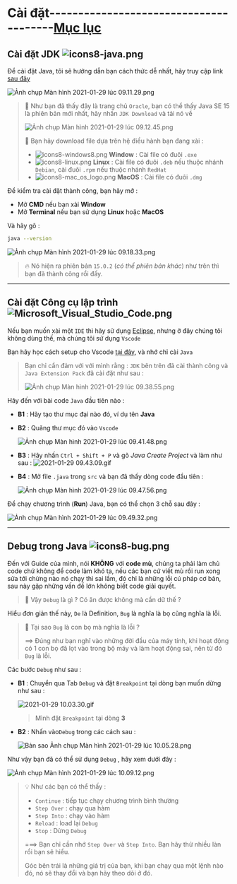 # Cài đặt---------------------------------------[Mục lục](https://github.com/Zenfection/Java)

## Cài đặt JDK ![icons8-java.png](https://raw.githubusercontent.com/Zenfection/Image/master/2021/01/29-09-23-26-icons8-java.png)

Để cài đặt Java, tôi sẽ hướng dẫn bạn cách thức dễ nhất, hãy truy cập link [sau đây](https://www.oracle.com/java/technologies/javase-downloads.html)

![Ảnh chụp Màn hình 2021-01-29 lúc 09.11.29.png](https://raw.githubusercontent.com/Zenfection/Image/master/2021/01/29-09-12-00-A%CC%89nh%20chu%CC%A3p%20Ma%CC%80n%20hi%CC%80nh%202021-01-29%20lu%CC%81c%2009.11.29.png)

> 🦈 Như bạn đã thấy đây là trang chủ `Oracle`, bạn có thể thấy Java SE 15 là phiên bản mới nhất, hãy nhấn `JDK Download` và tải nó về 
> 
> ![Ảnh chụp Màn hình 2021-01-29 lúc 09.12.45.png](https://raw.githubusercontent.com/Zenfection/Image/master/2021/01/29-09-12-53-A%CC%89nh%20chu%CC%A3p%20Ma%CC%80n%20hi%CC%80nh%202021-01-29%20lu%CC%81c%2009.12.45.png)
> 
> 🐍 Bạn hãy download file dựa trên hệ điều hành bạn đang xài :
> 
> - ![icons8-windows8.png](https://raw.githubusercontent.com/Zenfection/Image/master/2021/01/29-09-15-30-icons8-windows8.png) **Window** : Cài file có đuôi `.exe`
> - ![icons8-linux.png](https://raw.githubusercontent.com/Zenfection/Image/master/2021/01/29-09-15-18-icons8-linux.png) **Linux**  : Cài file có đuôi `.deb` nếu thuộc nhánh `Debian`, cài đuôi `.rpm` nếu thuộc nhánh `RedHat`
> - ![icons8-mac_os_logo.png](https://raw.githubusercontent.com/Zenfection/Image/master/2021/01/29-09-15-36-icons8-mac_os_logo.png) **MacOS** : Cài file có đuôi `.dmg`

Để kiểm tra cài đặt thành công, bạn hãy mở : 

- Mở **CMD**  nếu bạn xài **Window**
- Mở **Terminal** nếu bạn sử dụng **Linux** hoặc **MacOS**

Và hãy gõ : 

```bash
java --version
```

![Ảnh chụp Màn hình 2021-01-29 lúc 09.18.33.png](https://raw.githubusercontent.com/Zenfection/Image/master/2021/01/29-09-20-59-A%CC%89nh%20chu%CC%A3p%20Ma%CC%80n%20hi%CC%80nh%202021-01-29%20lu%CC%81c%2009.18.33.png)

> 🔥 Nó hiện ra phiên bản `15.0.2` (*có thể phiên bản khác*) như trên thì bạn đã thành công rồi đấy.

---

## Cài đặt Công cụ lập trình ![Microsoft_Visual_Studio_Code.png](https://raw.githubusercontent.com/Zenfection/Image/master/2021/01/29-09-24-24-Microsoft_Visual_Studio_Code.png)

Nếu bạn muốn xài một `IDE` thì hãy sử dụng [Eclipse](https://www.eclipse.org/downloads/), nhưng ở đây chúng tôi không dùng thế, mà chúng tôi sử dụng `Vscode`

Bạn hãy học cách setup cho Vscode [tại đây](https://zenfection.github.io/Source/Vscode/), và nhớ chỉ cài `Java`

> Bạn chỉ cần đảm với với mình rằng : `JDK` bên trên đã cài thành công và `Java Extension Pack` đã cài đặt như sau :
> 
> ![Ảnh chụp Màn hình 2021-01-29 lúc 09.38.55.png](https://raw.githubusercontent.com/Zenfection/Image/master/2021/01/29-09-39-44-A%CC%89nh%20chu%CC%A3p%20Ma%CC%80n%20hi%CC%80nh%202021-01-29%20lu%CC%81c%2009.38.55.png)

Hãy đến với bài code `Java` đầu tiên nào : 

- **B1** : Hãy tạo thư mục đại nào đó, ví dụ tên **Java** 

- **B2** : Quăng thư mục đó vào `Vscode`
  
  ![Ảnh chụp Màn hình 2021-01-29 lúc 09.41.48.png](https://raw.githubusercontent.com/Zenfection/Image/master/2021/01/29-09-41-56-A%CC%89nh%20chu%CC%A3p%20Ma%CC%80n%20hi%CC%80nh%202021-01-29%20lu%CC%81c%2009.41.48.png)

- **B3** : Hãy nhấn `Ctrl + Shift + P` và gõ *Java Create Project* và làm như sau : 
  ![2021-01-29 09.43.09.gif](https://raw.githubusercontent.com/Zenfection/Image/master/2021/01/29-09-45-51-2021-01-29%2009.43.09.gif)

- **B4** : Mở file `.java` trong `src` và bạn đã thấy dòng code đầu tiên : 
  
  ![Ảnh chụp Màn hình 2021-01-29 lúc 09.47.56.png](https://raw.githubusercontent.com/Zenfection/Image/master/2021/01/29-09-48-31-A%CC%89nh%20chu%CC%A3p%20Ma%CC%80n%20hi%CC%80nh%202021-01-29%20lu%CC%81c%2009.47.56.png)

Để chạy chương trình (**Run**) Java, bạn có thể chọn 3 chỗ sau đây : 

![Ảnh chụp Màn hình 2021-01-29 lúc 09.49.32.png](https://raw.githubusercontent.com/Zenfection/Image/master/2021/01/29-09-51-49-A%CC%89nh%20chu%CC%A3p%20Ma%CC%80n%20hi%CC%80nh%202021-01-29%20lu%CC%81c%2009.49.32.png)

---

## Debug trong Java ![icons8-bug.png](https://raw.githubusercontent.com/Zenfection/Image/master/2021/01/29-09-53-43-icons8-bug.png)

Đến với Guide của mình, nói **KHÔNG** với **code mù**, chúng ta phải làm chủ code chứ không để code làm khó ta, nếu các bạn cứ viết mù rồi run xong sửa tới chừng nào nó chạy thì sai lầm, đó chỉ là những lỗi cú pháp cơ bản, sau này gặp những vấn đề lớn không biết code giải quyết.

> 🤔 Vậy `Debug` là gì ? Có ăn được không mà cần dữ thế ? 

Hiểu đơn giản thế này, `De` là Definition, `Bug` là nghĩa là bọ cũng nghĩa là lỗi.

> 🤔 Tại sao `Bug` là con bọ mà nghĩa là lỗi ? 
> 
> ==> Đúng như bạn nghĩ vào những đời đầu của máy tính, khi hoạt động có 1 con bọ đã lọt vào trong bộ máy và làm hoạt động sai, nên từ đó `Bug` là lỗi.

Các bước `Debug` như sau : 

- **B1** : Chuyển qua Tab `Debug` và đặt `Breakpoint` tại dòng bạn muốn dừng như sau :
  
  ![2021-01-29 10.03.30.gif](https://raw.githubusercontent.com/Zenfection/Image/master/2021/01/29-10-04-27-2021-01-29%2010.03.30.gif)
  
  > Mình đặt `Breakpoint` tại dòng **3**

- **B2** : Nhấn vào`Debug` trong các cách sau : 
  
  ![Bản sao Ảnh chụp Màn hình 2021-01-29 lúc 10.05.28.png](https://raw.githubusercontent.com/Zenfection/Image/master/2021/01/29-10-07-10-Ba%CC%89n%20sao%20A%CC%89nh%20chu%CC%A3p%20Ma%CC%80n%20hi%CC%80nh%202021-01-29%20lu%CC%81c%2010.05.28.png)

Như vậy bạn đã có thể sử dụng `Debug` , hãy xem dưới đây : 

![Ảnh chụp Màn hình 2021-01-29 lúc 10.09.12.png](https://raw.githubusercontent.com/Zenfection/Image/master/2021/01/29-10-12-57-A%CC%89nh%20chu%CC%A3p%20Ma%CC%80n%20hi%CC%80nh%202021-01-29%20lu%CC%81c%2010.09.12.png)

> 💡 Như các bạn có thể thấy : 
> 
> - `Continue` : tiếp tục chạy chương trình bình thường 
> - `Step Over` : chạy qua hàm
> - `Step Into` : chạy vào hàm
> - `Reload` : load lại `Debug`
> - `Stop` : Dừng `Debug`
> 
> ===> Bạn chỉ cần nhớ `Step Over` và `Step Into`. Bạn hãy thử nhiều làn rồi bạn sẽ hiểu.
> 
> Góc bên trái là những giá trị của bạn, khi bạn chạy qua một lệnh nào đó, nó sẽ thay đổi và bạn hãy theo dõi ở đó.
